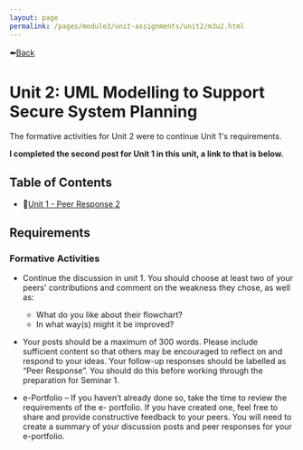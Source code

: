 ```yaml
---
layout: page
permalink: /pages/module3/unit-assignments/unit2/m3u2.html
---
```


⬅️[Back](/pages/module3.html)

# Unit 2: UML Modelling to Support Secure System Planning

The formative activities for Unit 2 were to continue Unit 1's requirements.

**I completed the second post for Unit 1 in this unit, a link to that is below.**

## Table of Contents

- 📃[Unit 1 - Peer Response 2](/pages/module3/unit-assignments/unit1/peer-response-2/m3u1p2.html)

## Requirements

### Formative Activities

- Continue the discussion in unit 1. You should choose at least two of your peers' contributions and comment on the weakness they chose, as well as:

  - What do you like about their flowchart?
  - In what way(s) might it be improved?

- Your posts should be a maximum of 300 words. Please include sufficient content so that others may be encouraged to reflect on and respond to your ideas. Your follow-up responses should be labelled as “Peer Response”. You should do this before working through the preparation for Seminar 1.

- e-Portfolio – If you haven’t already done so, take the time to review the requirements of the e- portfolio. If you have created one, feel free to share and provide constructive feedback to your peers. You will need to create a summary of your discussion posts and peer responses for your e-portfolio.
